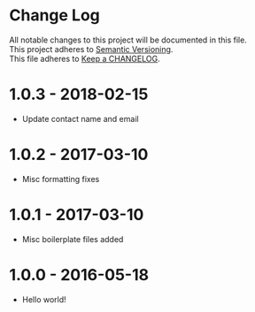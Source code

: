 Change Log
==========

All notable changes to this project will be documented in this file.  
This project adheres to [Semantic Versioning](http://semver.org/).  
This file adheres to [Keep a CHANGELOG](http://keepachangelog.com/).


1.0.3 - 2018-02-15
==================

- Update contact name and email

1.0.2 - 2017-03-10
==================

- Misc formatting fixes

1.0.1 - 2017-03-10
==================

- Misc boilerplate files added

1.0.0 - 2016-05-18
==================

- Hello world!
